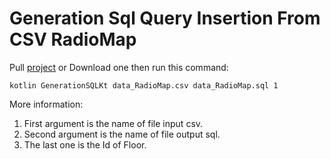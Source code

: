 # Generation Sql Query Insertion From CSV RadioMap
Pull <a href="https://github.com/khanhuynh/GenerationSqlQueryCSV_RadioMap" >project</a> or Download one then run this command:
```
kotlin GenerationSQLKt data_RadioMap.csv data_RadioMap.sql 1
```
More information:
1. First argument is the name of file input csv.
2. Second argument is the name of file output sql.
3. The last one is the Id of Floor.
